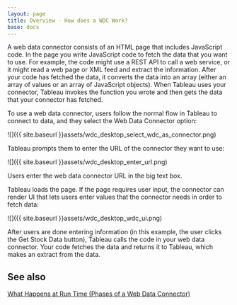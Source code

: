 ```yaml
---
layout: page
title: Overview - How does a WDC Work?
base: docs 
---
```


A web data connector consists of an HTML page that includes JavaScript
code. In the page you write JavaScript code to fetch the data that you
want to use. For example, the code might use a REST API to call a web
service, or it might read a web page or XML feed and extract the
information. After your code has fetched the data, it converts the data
into an array (either an array of values or an array of JavaScript
objects). When Tableau uses your connector, Tableau invokes the function
you wrote and then gets the data that your connector has fetched.

To use a web data connector, users follow the normal flow in Tableau to
connect to data, and they select the <span class="uicontrol">Web Data
Connector</span> option:

![]({{ site.baseurl }}assets/wdc_desktop_select_wdc_as_connector.png)

Tableau prompts them to enter the URL of the connector they want to use:

![]({{ site.baseurl }}assets/wdc_desktop_enter_url.png)

Users enter the web data connector URL in the big text box.

Tableau loads the page. If the page requires user input, the connector
can render UI that lets users enter values that the connector needs in
order to fetch data:

![]({{ site.baseurl }}assets/wdc_desktop_wdc_ui.png)

After users are done entering information (in this example, the user
clicks the <span class="uicontrol">Get Stock Data</span> button),
Tableau calls the code in your web data connector. Your code fetches the
data and returns it to Tableau, which makes an extract from the data.

See also
--------

[What Happens at Run Time (Phases of a Web Data
Connector)](wdc_phases.html)
